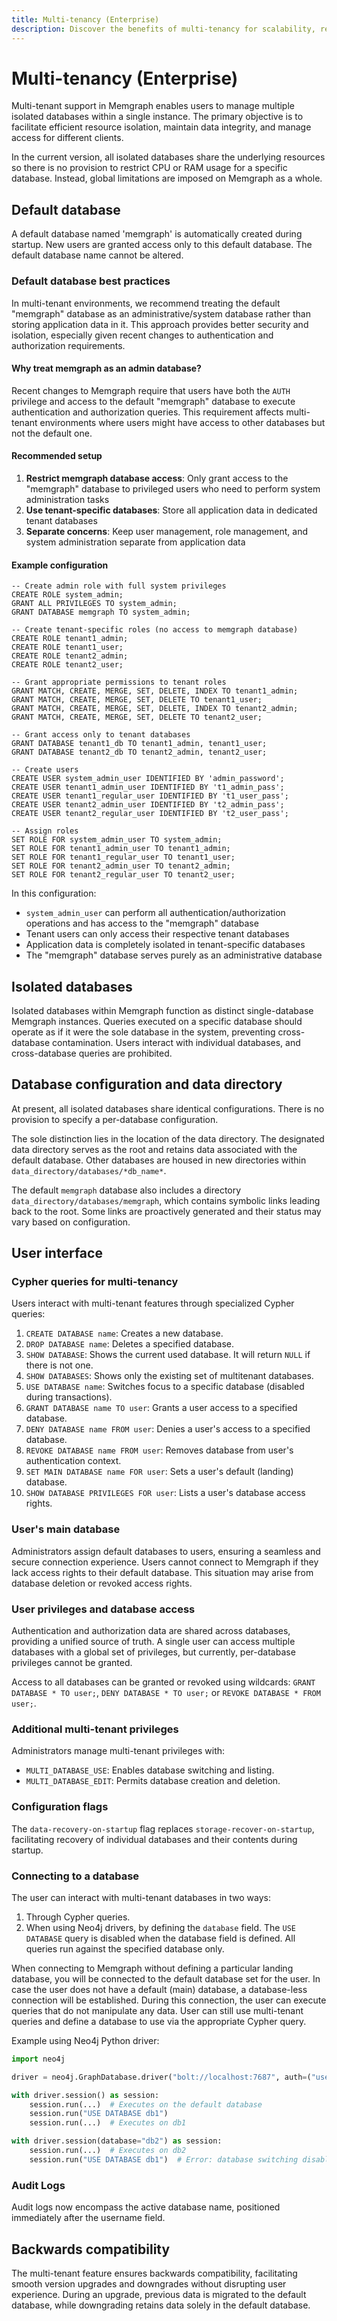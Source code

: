 ```yaml
---
title: Multi-tenancy (Enterprise)
description: Discover the benefits of multi-tenancy for scalability, resource utilization, and performance. Also learn how to manage few isolated databases within a single instance in our detailed documentation.
---
```


# Multi-tenancy (Enterprise)

Multi-tenant support in Memgraph enables users to manage multiple isolated
databases within a single instance. The primary objective is to facilitate
efficient resource isolation, maintain data integrity, and manage access for
different clients.

In the current version, all isolated databases share the underlying resources so
there is no provision to restrict CPU or RAM usage for a specific database.
Instead, global limitations are imposed on Memgraph as a whole.

## Default database

A default database named 'memgraph' is automatically created during startup. New
users are granted access only to this default database. The default
database name cannot be altered.

### Default database best practices

In multi-tenant environments, we recommend treating the default "memgraph" database as an administrative/system database rather than storing application data in it. This approach provides better security and isolation, especially given recent changes to authentication and authorization requirements.

#### Why treat memgraph as an admin database?

Recent changes to Memgraph require that users have both the `AUTH` privilege and access to the default "memgraph" database to execute authentication and authorization queries. This requirement affects multi-tenant environments where users might have access to other databases but not the default one.

#### Recommended setup

1. **Restrict memgraph database access**: Only grant access to the "memgraph" database to privileged users who need to perform system administration tasks
2. **Use tenant-specific databases**: Store all application data in dedicated tenant databases
3. **Separate concerns**: Keep user management, role management, and system administration separate from application data

#### Example configuration

```cypher
-- Create admin role with full system privileges
CREATE ROLE system_admin;
GRANT ALL PRIVILEGES TO system_admin;
GRANT DATABASE memgraph TO system_admin;

-- Create tenant-specific roles (no access to memgraph database)
CREATE ROLE tenant1_admin;
CREATE ROLE tenant1_user;
CREATE ROLE tenant2_admin;
CREATE ROLE tenant2_user;

-- Grant appropriate permissions to tenant roles
GRANT MATCH, CREATE, MERGE, SET, DELETE, INDEX TO tenant1_admin;
GRANT MATCH, CREATE, MERGE, SET, DELETE TO tenant1_user;
GRANT MATCH, CREATE, MERGE, SET, DELETE, INDEX TO tenant2_admin;
GRANT MATCH, CREATE, MERGE, SET, DELETE TO tenant2_user;

-- Grant access only to tenant databases
GRANT DATABASE tenant1_db TO tenant1_admin, tenant1_user;
GRANT DATABASE tenant2_db TO tenant2_admin, tenant2_user;

-- Create users
CREATE USER system_admin_user IDENTIFIED BY 'admin_password';
CREATE USER tenant1_admin_user IDENTIFIED BY 't1_admin_pass';
CREATE USER tenant1_regular_user IDENTIFIED BY 't1_user_pass';
CREATE USER tenant2_admin_user IDENTIFIED BY 't2_admin_pass';
CREATE USER tenant2_regular_user IDENTIFIED BY 't2_user_pass';

-- Assign roles
SET ROLE FOR system_admin_user TO system_admin;
SET ROLE FOR tenant1_admin_user TO tenant1_admin;
SET ROLE FOR tenant1_regular_user TO tenant1_user;
SET ROLE FOR tenant2_admin_user TO tenant2_admin;
SET ROLE FOR tenant2_regular_user TO tenant2_user;
```

In this configuration:
- `system_admin_user` can perform all authentication/authorization operations and has access to the "memgraph" database
- Tenant users can only access their respective tenant databases
- Application data is completely isolated in tenant-specific databases
- The "memgraph" database serves purely as an administrative database

## Isolated databases

Isolated databases within Memgraph function as distinct single-database Memgraph
instances. Queries executed on a specific database should operate as if it were
the sole database in the system, preventing cross-database contamination. Users
interact with individual databases, and cross-database queries are prohibited.

## Database configuration and data directory

At present, all isolated databases share identical configurations. There is no
provision to specify a per-database configuration.

The sole distinction lies in the location of the data directory. The designated
data directory serves as the root and retains data associated with the default
database. Other databases are housed in new directories within
`data_directory/databases/*db_name*`.

The default `memgraph` database also includes a directory
`data_directory/databases/memgraph`, which contains symbolic links leading back
to the root. Some links are proactively generated and their status may vary
based on configuration.

## User interface

### Cypher queries for multi-tenancy

Users interact with multi-tenant features through specialized Cypher queries:

1. `CREATE DATABASE name`: Creates a new database.
2. `DROP DATABASE name`: Deletes a specified database.
3. `SHOW DATABASE`: Shows the current used database. It will return `NULL` if
   there is not one.
4. `SHOW DATABASES`: Shows only the existing set of multitenant databases.
5. `USE DATABASE name`: Switches focus to a specific database (disabled during
   transactions).
6. `GRANT DATABASE name TO user`: Grants a user access to a specified database.
7. `DENY DATABASE name FROM user`: Denies a user's access to a specified
   database.
8. `REVOKE DATABASE name FROM user`: Removes database from user's authentication
   context.
9. `SET MAIN DATABASE name FOR user`: Sets a user's default (landing) database.
10. `SHOW DATABASE PRIVILEGES FOR user`: Lists a user's database access rights.

### User's main database

Administrators assign default databases to users, ensuring a seamless and secure
connection experience. Users cannot connect to Memgraph if they lack access
rights to their default database. This situation may arise from database
deletion or revoked access rights.

### User privileges and database access

Authentication and authorization data are shared across databases, providing a
unified source of truth. A single user can access multiple databases with a
global set of privileges, but currently, per-database privileges cannot be
granted.

Access to all databases can be granted or revoked using wildcards:
`GRANT DATABASE * TO user;`, `DENY DATABASE * TO user;` or 
`REVOKE DATABASE * FROM user;`.

### Additional multi-tenant privileges

Administrators manage multi-tenant privileges with:

- `MULTI_DATABASE_USE`: Enables database switching and listing.
- `MULTI_DATABASE_EDIT`: Permits database creation and deletion.

### Configuration flags

The `data-recovery-on-startup` flag replaces `storage-recover-on-startup`,
facilitating recovery of individual databases and their contents during startup.

### Connecting to a database

The user can interact with multi-tenant databases in two ways:

1. Through Cypher queries.
2. When using Neo4j drivers, by defining the `database` field. 
   The `USE DATABASE` query is disabled when the database field is defined. 
   All queries run against the specified database only.

When connecting to Memgraph without defining a particular landing database, 
you will be connected to the default database set for the user. In case the user
does not have a default (main) database, a database-less connection will be 
established. During this connection, the user can execute queries that do not 
manipulate any data. User can still use multi-tenant queries and define a 
database to use via the appropriate Cypher query.

Example using Neo4j Python driver:

```python
import neo4j

driver = neo4j.GraphDatabase.driver("bolt://localhost:7687", auth=("user", "pass"))

with driver.session() as session:
    session.run(...)  # Executes on the default database
    session.run("USE DATABASE db1")
    session.run(...)  # Executes on db1

with driver.session(database="db2") as session:
    session.run(...)  # Executes on db2
    session.run("USE DATABASE db1")  # Error: database switching disabled
```

### Audit Logs

Audit logs now encompass the active database name, positioned immediately after
the username field.

## Backwards compatibility

The multi-tenant feature ensures backwards compatibility, facilitating smooth
version upgrades and downgrades without disrupting user experience. During an
upgrade, previous data is migrated to the default database, while downgrading
retains data solely in the default database.
